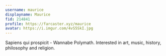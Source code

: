 ```yaml
---
username: maurice
displayname: Maurice
fid: 214841
profile: https://farcaster.xyz/maurice
avatar: https://i.imgur.com/4vS5SkI.jpg
---
```


Sapiens qui prospicit - Wannabe Polymath. Interested in art, music, history, philosophy and religion.
